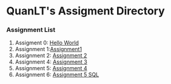 # QuanLT's Assigment Directory

### Assignment List

1. Assigment 0: [Hello World](https://github.com/FASTTRACKSE/FFSE1704_LP3/blob/master/Assignments/QuanLT/hello.html)
2. Assignment 1:[Assignment1](https://github.com/FASTTRACKSE/FFSE1704_LP3/blob/master/Assignments/QuanLT/Assignment_PHP1.php)
3. Assignment 2: [Assignment 2](https://github.com/FASTTRACKSE/FFSE1704_LP3/blob/master/Assignments/QuanLT/Assignment_PHP2.php)
4. Assignment 4: [Assignment 3](https://github.com/FASTTRACKSE/FFSE1704_LP3/blob/master/Assignments/QuanLT/Assignment_PHP3.php)
5. Assignment 5: [Assignment 4](https://github.com/FASTTRACKSE/FFSE1704_LP3/blob/master/Assignments/QuanLT/Assignment_PHP4.php)
6. Assignment 6: [Assignment 5 SQL](https://github.com/FASTTRACKSE/FFSE1704_LP3/blob/master/Assignments/QuanLT/Assignment_SQL1.sql)
